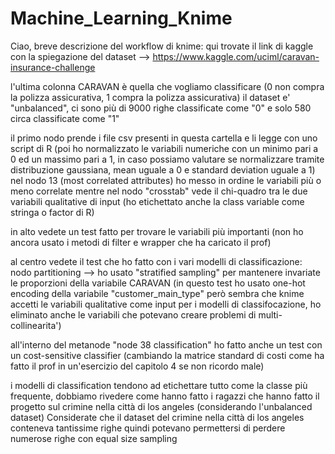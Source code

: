 # Machine_Learning_Knime

Ciao,
breve descrizione del workflow di knime:
qui trovate il link di kaggle con la spiegazione del dataset --> https://www.kaggle.com/uciml/caravan-insurance-challenge 

l'ultima colonna CARAVAN è quella che vogliamo classificare (0 non compra la polizza assicurativa, 1 compra la polizza assicurativa)
il dataset e' "unbalanced", ci sono più di 9000 righe classificate come "0" e solo 580 circa classificate come "1"

il primo nodo prende i file csv presenti in questa cartella e li legge con uno script di R (poi ho normalizzato le variabili numeriche con un minimo pari a 0
ed un massimo pari a 1, in caso possiamo valutare se normalizzare tramite distribuzione gaussiana, mean uguale a 0 e standard deviation uguale a 1)
nel nodo 13 (most correlated attributes) ho messo in ordine le variabili più o meno correlate
mentre nel nodo "crosstab" vede il chi-quadro tra le due variabili qualitative di input (ho etichettato anche la class variable come stringa o factor di R)

in alto vedete un test fatto per trovare le variabili più importanti (non ho ancora usato i metodi di filter e wrapper che ha caricato il prof)

al centro vedete il test che ho fatto con i vari modelli di classificazione:
nodo partitioning --> ho usato "stratified sampling" per mantenere invariate le proporzioni della variabile CARAVAN
(in questo test ho usato one-hot encoding della variabile "customer_main_type" però sembra che knime accetti le variabili qualitative 
come input per i modelli di classifocazione, ho eliminato anche le variabili che potevano creare problemi di multi-collinearita')

all'interno del metanode "node 38 classification" ho fatto anche un test con un cost-sensitive classifier (cambiando la matrice standard di costi
come ha fatto il prof in un'esercizio del capitolo 4 se non ricordo male)

i modelli di classification tendono ad etichettare tutto come la classe più frequente, dobbiamo rivedere come hanno fatto i ragazzi che hanno
fatto il progetto sul crimine nella città di los angeles (considerando l'unbalanced dataset)
Considerate che il dataset del crimine nella città di los angeles conteneva tantissime righe quindi potevano permettersi di perdere numerose righe con equal size sampling

